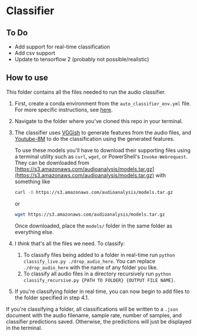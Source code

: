 # Classifier

## To Do

* Add support for real-time classification
* Add csv support
* Update to tensorflow 2 (probably not possible/realistic)

## How to use

This folder contains all the files needed to run the audio classifier.

1. First, create a conda environment from the `auto_classifier_env.yml` file. For more specific instructions, see [here](https://docs.conda.io/projects/conda/en/latest/user-guide/tasks/manage-environments.html).
2. Navigate to the folder where you've cloned this repo in your terminal.
3. The classifier uses [VGGish](https://github.com/tensorflow/models/tree/master/research/audioset/vggish) to generate features from the audio files, and [Youtube-8M](https://github.com/google/youtube-8m) to do the classification using the generated features.

   To use these models you'll have to download their supporting files using a terminal utility such as `curl`, `wget`, or PowerShell's `Invoke-Webrequest`. They can be downloaded from [https://s3.amazonaws.com/audioanalysis/models.tar.gz](https://s3.amazonaws.com/audioanalysis/models.tar.gz) with something like

    ```bash
    curl -O https://s3.amazonaws.com/audioanalysis/models.tar.gz
    ```

    or

    ```bash
    wget https://s3.amazonaws.com/audioanalysis/models.tar.gz
    ```

   Once downloaded, place the `models/` folder in the same folder as everything else.
4. I _think_ that's all the files we need. To classify:
   1. To classify files being added to a folder in real-time run `python classify_live.py ./drop_audio_here`. You can replace `./drop_audio_here` with the name of any folder you like.
   2. To classify all audio files in a directory recursively run `python classify_recursive.py {PATH TO FOLDER} {OUTPUT FILE NAME}`.
5. If you're classifying folder in real time, you can now begin to add files to the folder specified in step 4.1.

If you're classifying a folder, all classifications will be written to a `.json` document with the audio filename, sample rate, number of samples, and classifier predictions saved. Otherwise, the predictions will just be displayed in the terminal.
